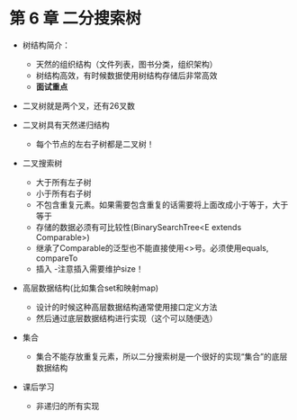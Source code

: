 # 第 6 章 二分搜索树

- 树结构简介：
   - 天然的组织结构（文件列表，图书分类，组织架构）
   - 树结构高效，有时候数据使用树结构存储后非常高效
   - **面试重点**
- 二叉树就是两个叉，还有26叉数
- 二叉树具有天然递归结构
   - 每个节点的左右子树都是二叉树！
- 二叉搜索树
   - 大于所有左子树
   - 小于所有右子树
   - 不包含重复元素。如果需要包含重复的话需要将上面改成小于等于，大于等于
   - 存储的数据必须有可比较性(BinarySearchTree<E extends Comparable<E>>)
   - 继承了Comparable的泛型也不能直接使用<>号。必须使用equals, compareTo
   - 插入
      -注意插入需要维护size！
- 高层数据结构(比如集合set和映射map)
   - 设计的时候这种高层数据结构通常使用接口定义方法
   - 然后通过底层数据结构进行实现（这个可以随便选）
- 集合
   - 集合不能存放重复元素，所以二分搜索树是一个很好的实现“集合”的底层数据结构

- 课后学习
   - 非递归的所有实现
